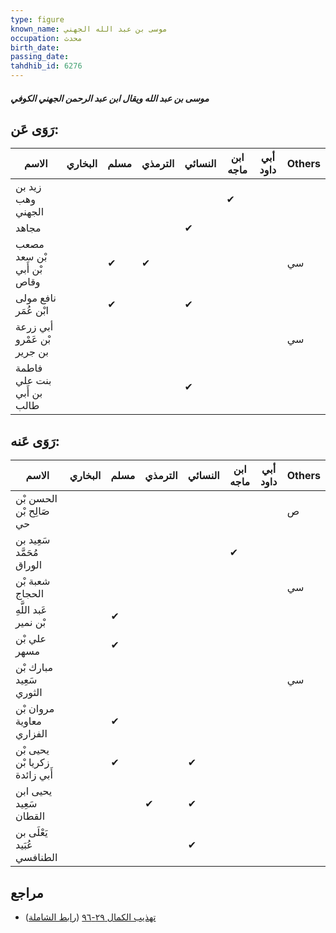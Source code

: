 ```yaml
---
type: figure
known_name: موسى بن عبد الله الجهني
occupation: محدث
birth_date:
passing_date:
tahdhib_id: 6276
---
```

##### موسى بن عبد الله ويقال ابن عبد الرحمن الجهني الكوفي

## رَوَى عَن:
| الاسم                       | البخاري | مسلم | الترمذي | النسائي | ابن ماجه | أبي داود | Others |
| --------------------------- | ------- | ---- | ------- | ------- | -------- | -------- | ------ |
| زيد بن وهب الجهني           |         |      |         |         | ✔        |          |        |
| مجاهد                       |         |      |         | ✔       |          |          |        |
| مصعب بْن سعد بْن أَبي وقاص  |         | ✔    | ✔       |         |          |          | سي     |
| نافع مولى ابْن عُمَر        |         | ✔    |         | ✔       |          |          |        |
| أبي زرعة بْن عَمْرو بن جرير |         |      |         |         |          |          | سي     |
| فاطمة بنت علي بن أَبي طالب  |         |      |         | ✔       |          |          |        |
## رَوَى عَنه:
| الاسم                         | البخاري | مسلم | الترمذي | النسائي | ابن ماجه | أبي داود | Others |
| ----------------------------- | ------- | ---- | ------- | ------- | -------- | -------- | ------ |
| الحسن بْن صَالِح بْن حي       |         |      |         |         |          |          | ص      |
| سَعِيد بن مُحَمَّد الوراق     |         |      |         |         | ✔        |          |        |
| شعبة بْن الحجاج               |         |      |         |         |          |          | سي     |
| عَبد اللَّهِ بْن نمير         |         | ✔    |         |         |          |          |        |
| علي بْن مسهر                  |         | ✔    |         |         |          |          |        |
| مبارك بْن سَعِيد الثوري       |         |      |         |         |          |          | سي     |
| مروان بْن معاوية الفزاري      |         | ✔    |         |         |          |          |        |
| يحيى بْن زكريا بْن أَبي زائدة |         | ✔    |         | ✔       |          |          |        |
| يحيى ابن سَعِيد القطان        |         |      | ✔       | ✔       |          |          |        |
| يَعْلَى بن عُبَيد الطنافسي    |         |      |         | ✔       |          |          |        |
## مراجع
- [تهذيب الكمال ٢٩-٩٦](obsidian://open?vault=Tahdhib-al-Kamal&file=Figures/٦٢٧٦-موسى%20بن%20عبد%20الله%20ويقال%20ابن%20عبد%20الرحمن%20الجهني%20الكوفي) ([رابط الشاملة](https://shamela.ws/book/3722/15667))